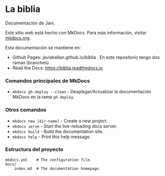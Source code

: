 # La biblia

Documentación de Javi.

Este sitio web está hecho con MkDocs. Para más información, visitar [mkdocs.org](http://mkdocs.org).

Esta documentación se mantiene en:
- Github Pages: javiabellan.github.io/biblia . En este repositorio tengo dos ramas (branches).
- Read the Docs: https://biblia.readthedocs.io

### Comandos principales de MkDocs

- `mkdocs gh-deploy --clean` - Desplegar/Actualizar la documentación MkDocs en la rama `gh-deploy`.

### Otros comandos

- `mkdocs new [dir-name]` - Create a new project.
- `mkdocs serve` - Start the live-reloading docs server.
- `mkdocs build` - Build the documentation site.
- `mkdocs help` - Print this help message.

### Estructura del proyecto

    mkdocs.yml    # The configuration file.
    docs/
        index.md  # The documentation homepage.
